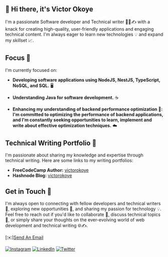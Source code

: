 ## 👋 Hi there, it's Victor Okoye

I'm a passionate Software developer and Technical writer 👩‍💻✍️ with a knack for creating high-quality, user-friendly applications and engaging technical content. I'm always eager to learn new technologies 💡 and expand my skillset 📈.

## Focus 🚀

I'm currently focused on:

- **Developing software applications using NodeJS, NestJS, TypeScript, NoSQL, and SQL.** 🖥️

- **Understanding Java for software development.** ☕️
- **Enhancing my understanding of backend performance optimization 🚀: I'm committed to optimizing the performance of backend applications, and I'm constantly seeking opportunities to learn, implement and write about effective optimization techniques.** ☁️

## Technical Writing Portfolio 📝

I'm passionate about sharing my knowledge and expertise through technical writing. Here are some links to my writing portfolios:

- **FreeCodeCamp Author:** [victorokoye](https://www.freecodecamp.org/news/author/victorokoye/)
- **Hashnode Blog:** [victorokoye](https://victorokoye.hashnode.dev/)


## Get in Touch 🤝

I'm always open to connecting with fellow developers and technical writers 🤝, exploring new opportunities 🚀, and sharing my passion for technology 💡. Feel free to reach out if you'd like to collaborate 🤝, discuss technical topics 💬, or simply share your thoughts on the ever-evolving world of web development and technical writing 🌐✍️.

[✉️][Send An Email](mailto:okoyeebuka25@gmail.com)

[![Instagram](https://img.shields.io/badge/Instagram-%23E4405F.svg?logo=Instagram&logoColor=white)](https://instagram.com/victorokoye_)
[![LinkedIn](https://img.shields.io/badge/LinkedIn-%230077B5.svg?logo=LinkedIn&logoColor=white)](https://linkedin.com/in/okoye-chukwuebuka)
[![Twitter](https://img.shields.io/badge/Twitter-%231DA1F2.svg?logo=Twitter&logoColor=white)](https://twitter.com/@okoyevictorr)
